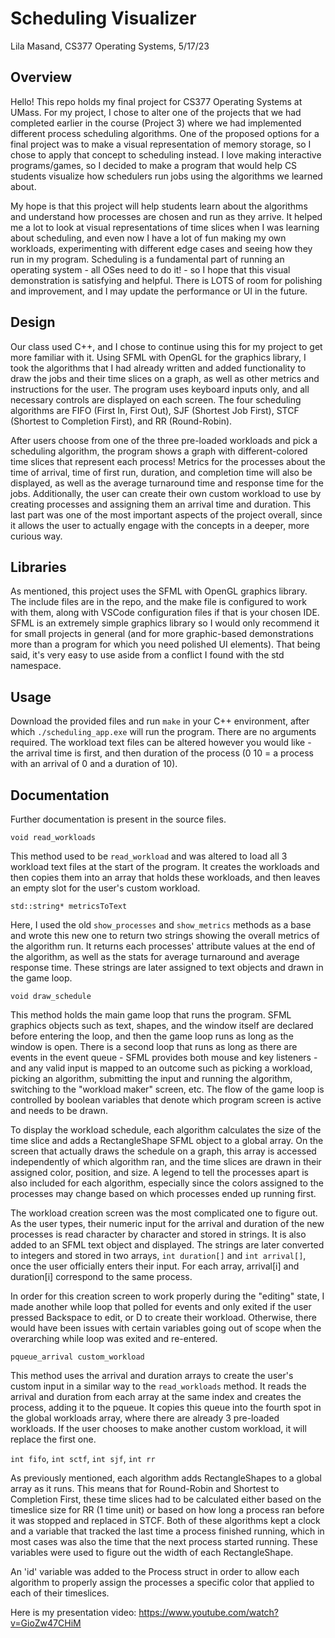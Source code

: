 # Scheduling Visualizer
Lila Masand, CS377 Operating Systems, 5/17/23

## Overview

Hello! This repo holds my final project for CS377 Operating Systems at UMass. For my project, 
I chose to alter one of the projects that we had completed earlier in the course (Project 3)
where we had implemented different process scheduling algorithms. One of the proposed options
for a final project was to make a visual representation of memory storage, so I chose to apply
that concept to scheduling instead. I love making interactive programs/games, so I decided to 
make a program that would help CS students visualize how schedulers run jobs using the algorithms 
we learned about. 

My hope is that this project will help students learn about the algorithms and understand how
processes are chosen and run as they arrive. It helped me a lot to look at visual representations
of time slices when I was learning about scheduling, and even now I have a lot of fun making my
own workloads, experimenting with different edge cases and seeing how they run in my program.
Scheduling is a fundamental part of running an operating system - all OSes need to do it! - so
I hope that this visual demonstration is satisfying and helpful. There is LOTS of room for
polishing and improvement, and I may update the performance or UI in the future.

## Design

Our class used C++, and I chose to continue using this for my project to get more familiar with
it. Using SFML with OpenGL for the graphics library, I took the algorithms that I had already 
written and added functionality to draw the jobs and their time slices on a graph, as well as 
other metrics and instructions for the user. The program uses keyboard inputs only, and all 
necessary controls are displayed on each screen. The four scheduling algorithms are FIFO 
(First In, First Out), SJF (Shortest Job First), STCF (Shortest to Completion First), and 
RR (Round-Robin).

After users choose from one of the three pre-loaded workloads and pick a scheduling algorithm,
the program shows a graph with different-colored time slices that represent each process!
Metrics for the processes about the time of arrival, time of first run, duration, and completion
time will also be displayed, as well as the average turnaround time and response time for the
jobs. Additionally, the user can create their own custom workload to use by creating processes
and assigning them an arrival time and duration. This last part was one of the most important
aspects of the project overall, since it allows the user to actually engage with the concepts
in a deeper, more curious way.

## Libraries
As mentioned, this project uses the SFML with OpenGL graphics library. The include files are in the repo,
and the make file is configured to work with them, along with VSCode configuration files if that is your
chosen IDE. SFML is an extremely simple graphics library so I would only recommend it for small
projects in general (and for more graphic-based demonstrations more than a program for which you
need polished UI elements). That being said, it's very easy to use aside from a conflict I found with the
std namespace.

## Usage
Download the provided files and run `make` in your C++ environment, after which `./scheduling_app.exe`
will run the program. There are no arguments required. The workload text files can be altered however
you would like - the arrival time is first, and then duration of the process (0 10 = a process with an
arrival of 0 and a duration of 10).

## Documentation
Further documentation is present in the source files.

`void read_workloads`  

This method used to be `read_workload` and was altered to load all 3 workload text files at the
start of the program. It creates the workloads and then copies them into an array that holds
these workloads, and then leaves an empty slot for the user's custom workload.

`std::string* metricsToText`  

Here, I used the old `show_processes` and `show_metrics` methods as a base and wrote this new one to return two
strings showing the overall metrics of the algorithm run. It returns each processes' attribute
values at the end of the algorithm, as well as the stats for average turnaround and average
response time. These strings are later assigned to text objects and drawn in the game loop.

`void draw_schedule`  

This method holds the main game loop that runs the program. SFML graphics objects such as text,
shapes, and the window itself are declared before entering the loop, and then the game loop runs
as long as the window is open. There is a second loop that runs as long as there are events in the
event queue - SFML provides both mouse and key listeners - and any valid input is mapped to an
outcome such as picking a workload, picking an algorithm, submitting the input and running the
algorithm, switching to the "workload maker" screen, etc. The flow of the game loop is controlled
by boolean variables that denote which program screen is active and needs to be drawn.

To display the workload schedule, each algorithm calculates the size of the time slice and adds a
RectangleShape SFML object to a global array. On the screen that actually draws the schedule on a
graph, this array is accessed independently of which algorithm ran, and the time slices are drawn
in their assigned color, position, and size. A legend to tell the processes apart is also included
for each algorithm, especially since the colors assigned to the processes may change based on which
processes ended up running first.

The workload creation screen was the most complicated one to figure out. As the user types, their
numeric input for the arrival and duration of the new processes is read character by character and
stored in strings. It is also added to an SFML text object and displayed. The strings are later
converted to integers and stored in two arrays, `int duration[]` and `int arrival[]`,  once the user 
officially enters their input. For each array, arrival[i] and duration[i] correspond to the same 
process.  
  
In order for this creation screen to work properly during the "editing" state, I made another while
loop that polled for events and only exited if the user pressed Backspace to edit, or D to create
their workload. Otherwise, there would have been issues with certain variables going out of scope
when the overarching while loop was exited and re-entered. 

`pqueue_arrival custom_workload`  

This method uses the arrival and duration arrays to create the user's custom input in a similar way
to the `read_workloads` method. It reads the arrival and duration from each array at the same index
and creates the process, adding it to the pqueue. It copies this queue into the fourth spot in the
global workloads array, where there are already 3 pre-loaded workloads. If the user chooses to make
another custom workload, it will replace the first one.

`int fifo`, `int sctf`, `int sjf`, `int rr`  

As previously mentioned, each algorithm adds RectangleShapes to a global array as it runs. This means
that for Round-Robin and Shortest to Completion First, these time slices had to be calculated either
based on the timeslice size for RR (1 time unit) or based on how long a process ran before it was 
stopped and replaced in STCF. Both of these algorithms kept a clock and a variable that tracked the
last time a process finished running, which in most cases was also the time that the next process
started running. These variables were used to figure out the width of each RectangleShape.  
  
An 'id' variable was added to the Process struct in order to allow each algorithm to properly assign
the processes a specific color that applied to each of their timeslices. 

Here is my presentation video: https://www.youtube.com/watch?v=GioZw47CHiM
